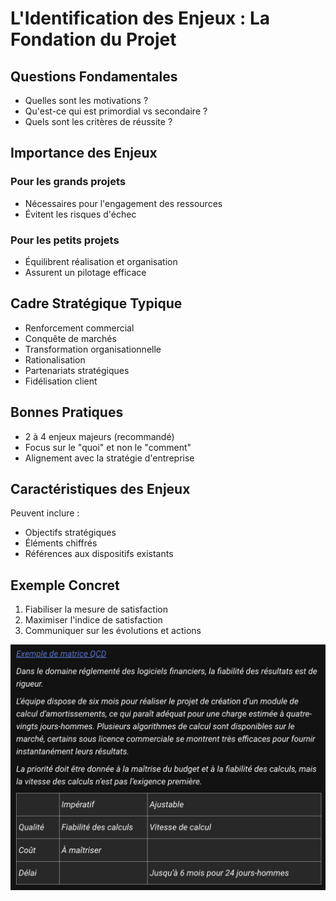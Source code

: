# L'Identification des Enjeux : La Fondation du Projet

## Questions Fondamentales

- Quelles sont les motivations ?
- Qu'est-ce qui est primordial vs secondaire ?
- Quels sont les critères de réussite ?

## Importance des Enjeux

### Pour les grands projets

- Nécessaires pour l'engagement des ressources
- Évitent les risques d'échec

### Pour les petits projets

- Équilibrent réalisation et organisation
- Assurent un pilotage efficace

## Cadre Stratégique Typique

- Renforcement commercial
- Conquête de marchés
- Transformation organisationnelle
- Rationalisation
- Partenariats stratégiques
- Fidélisation client

## Bonnes Pratiques

- 2 à 4 enjeux majeurs (recommandé)
- Focus sur le "quoi" et non le "comment"
- Alignement avec la stratégie d'entreprise

## Caractéristiques des Enjeux

Peuvent inclure :

- Objectifs stratégiques
- Éléments chiffrés
- Références aux dispositifs existants

## Exemple Concret

1. Fiabiliser la mesure de satisfaction
2. Maximiser l'indice de satisfaction
3. Communiquer sur les évolutions et actions

![alt text](image.png)
